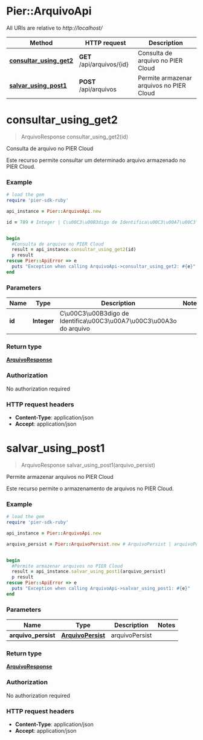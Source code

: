 # Pier::ArquivoApi

All URIs are relative to *http://localhost/*

Method | HTTP request | Description
------------- | ------------- | -------------
[**consultar_using_get2**](ArquivoApi.md#consultar_using_get2) | **GET** /api/arquivos/{id} | Consulta de arquivo no PIER Cloud
[**salvar_using_post1**](ArquivoApi.md#salvar_using_post1) | **POST** /api/arquivos | Permite armazenar arquivos no PIER Cloud


# **consultar_using_get2**
> ArquivoResponse consultar_using_get2(id)

Consulta de arquivo no PIER Cloud

Este recurso permite consultar um determinado arquivo armazenado no PIER Cloud.

### Example
```ruby
# load the gem
require 'pier-sdk-ruby'

api_instance = Pier::ArquivoApi.new

id = 789 # Integer | C\u00C3\u00B3digo de Identifica\u00C3\u00A7\u00C3\u00A3o do arquivo


begin
  #Consulta de arquivo no PIER Cloud
  result = api_instance.consultar_using_get2(id)
  p result
rescue Pier::ApiError => e
  puts "Exception when calling ArquivoApi->consultar_using_get2: #{e}"
end
```

### Parameters

Name | Type | Description  | Notes
------------- | ------------- | ------------- | -------------
 **id** | **Integer**| C\u00C3\u00B3digo de Identifica\u00C3\u00A7\u00C3\u00A3o do arquivo | 

### Return type

[**ArquivoResponse**](ArquivoResponse.md)

### Authorization

No authorization required

### HTTP request headers

 - **Content-Type**: application/json
 - **Accept**: application/json



# **salvar_using_post1**
> ArquivoResponse salvar_using_post1(arquivo_persist)

Permite armazenar arquivos no PIER Cloud

Este recurso permite o armazenamento de arquivos no PIER Cloud.

### Example
```ruby
# load the gem
require 'pier-sdk-ruby'

api_instance = Pier::ArquivoApi.new

arquivo_persist = Pier::ArquivoPersist.new # ArquivoPersist | arquivoPersist


begin
  #Permite armazenar arquivos no PIER Cloud
  result = api_instance.salvar_using_post1(arquivo_persist)
  p result
rescue Pier::ApiError => e
  puts "Exception when calling ArquivoApi->salvar_using_post1: #{e}"
end
```

### Parameters

Name | Type | Description  | Notes
------------- | ------------- | ------------- | -------------
 **arquivo_persist** | [**ArquivoPersist**](ArquivoPersist.md)| arquivoPersist | 

### Return type

[**ArquivoResponse**](ArquivoResponse.md)

### Authorization

No authorization required

### HTTP request headers

 - **Content-Type**: application/json
 - **Accept**: application/json



